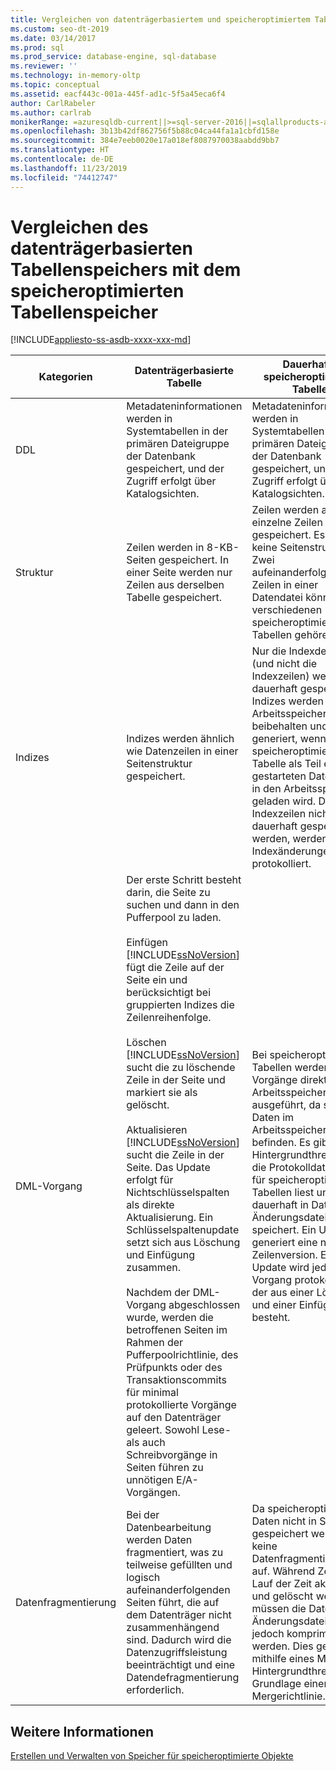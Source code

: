 ```yaml
---
title: Vergleichen von datenträgerbasiertem und speicheroptimiertem Tabellenspeicher
ms.custom: seo-dt-2019
ms.date: 03/14/2017
ms.prod: sql
ms.prod_service: database-engine, sql-database
ms.reviewer: ''
ms.technology: in-memory-oltp
ms.topic: conceptual
ms.assetid: eacf443c-001a-445f-ad1c-5f5a45eca6f4
author: CarlRabeler
ms.author: carlrab
monikerRange: =azuresqldb-current||>=sql-server-2016||=sqlallproducts-allversions||>=sql-server-linux-2017||=azuresqldb-mi-current
ms.openlocfilehash: 3b13b42df862756f5b88c04ca44fa1a1cbfd158e
ms.sourcegitcommit: 384e7eeb0020e17a018ef8087970038aabdd9bb7
ms.translationtype: HT
ms.contentlocale: de-DE
ms.lasthandoff: 11/23/2019
ms.locfileid: "74412747"
---
```

# <a name="comparing-disk-based-table-storage-to-memory-optimized-table-storage"></a>Vergleichen des datenträgerbasierten Tabellenspeichers mit dem speicheroptimierten Tabellenspeicher
[!INCLUDE[appliesto-ss-asdb-xxxx-xxx-md](../../includes/appliesto-ss-asdb-xxxx-xxx-md.md)]
  
  
|Kategorien|Datenträgerbasierte Tabelle|Dauerhafte speicheroptimierte Tabelle|  
|----------------|-----------------------|-------------------------------------|  
|DDL|Metadateninformationen werden in Systemtabellen in der primären Dateigruppe der Datenbank gespeichert, und der Zugriff erfolgt über Katalogsichten.|Metadateninformationen werden in Systemtabellen in der primären Dateigruppe der Datenbank gespeichert, und der Zugriff erfolgt über Katalogsichten.|  
|Struktur|Zeilen werden in 8-KB-Seiten gespeichert. In einer Seite werden nur Zeilen aus derselben Tabelle gespeichert.|Zeilen werden als einzelne Zeilen gespeichert. Es gibt keine Seitenstruktur. Zwei aufeinanderfolgende Zeilen in einer Datendatei können zu verschiedenen speicheroptimierten Tabellen gehören.|  
|Indizes|Indizes werden ähnlich wie Datenzeilen in einer Seitenstruktur gespeichert.|Nur die Indexdefinition (und nicht die Indexzeilen) werden dauerhaft gespeichert. Indizes werden im Arbeitsspeicher beibehalten und erneut generiert, wenn die speicheroptimierte Tabelle als Teil einer neu gestarteten Datenbank in den Arbeitsspeicher geladen wird. Da Indexzeilen nicht dauerhaft gespeichert werden, werden Indexänderungen nicht protokolliert.|  
|DML-Vorgang|Der erste Schritt besteht darin, die Seite zu suchen und dann in den Pufferpool zu laden.<br /><br /> Einfügen<br /> [!INCLUDE[ssNoVersion](../../includes/ssnoversion-md.md)] fügt die Zeile auf der Seite ein und berücksichtigt bei gruppierten Indizes die Zeilenreihenfolge.<br /><br /> Löschen<br /> [!INCLUDE[ssNoVersion](../../includes/ssnoversion-md.md)] sucht die zu löschende Zeile in der Seite und markiert sie als gelöscht.<br /><br /> Aktualisieren<br /> [!INCLUDE[ssNoVersion](../../includes/ssnoversion-md.md)] sucht die Zeile in der Seite. Das Update erfolgt für Nichtschlüsselspalten als direkte Aktualisierung. Ein Schlüsselspaltenupdate setzt sich aus Löschung und Einfügung zusammen.<br /><br /> Nachdem der DML-Vorgang abgeschlossen wurde, werden die betroffenen Seiten im Rahmen der Pufferpoolrichtlinie, des Prüfpunkts oder des Transaktionscommits für minimal protokollierte Vorgänge auf den Datenträger geleert. Sowohl Lese- als auch Schreibvorgänge in Seiten führen zu unnötigen E/A-Vorgängen.|Bei speicheroptimierten Tabellen werden DML-Vorgänge direkt im Arbeitsspeicher ausgeführt, da sich die Daten im Arbeitsspeicher befinden. Es gibt einen Hintergrundthread, der die Protokolldatensätze für speicheroptimierte Tabellen liest und dauerhaft in Daten- und Änderungsdateien speichert. Ein Update generiert eine neue Zeilenversion. Ein Update wird jedoch als Vorgang protokolliert, der aus einer Löschung und einer Einfügung besteht.|  
|Datenfragmentierung|Bei der Datenbearbeitung werden Daten fragmentiert, was zu teilweise gefüllten und logisch aufeinanderfolgenden Seiten führt, die auf dem Datenträger nicht zusammenhängend sind. Dadurch wird die Datenzugriffsleistung beeinträchtigt und eine Datendefragmentierung erforderlich.|Da speicheroptimierte Daten nicht in Seiten gespeichert werden, tritt keine Datenfragmentierung auf. Während Zeilen im Lauf der Zeit aktualisiert und gelöscht werden, müssen die Daten- und Änderungsdateien jedoch komprimiert werden. Dies geschieht mithilfe eines MERGE-Hintergrundthreads auf Grundlage einer Mergerichtlinie.|  
  
## <a name="see-also"></a>Weitere Informationen  
 [Erstellen und Verwalten von Speicher für speicheroptimierte Objekte](../../relational-databases/in-memory-oltp/creating-and-managing-storage-for-memory-optimized-objects.md)  
  
  
